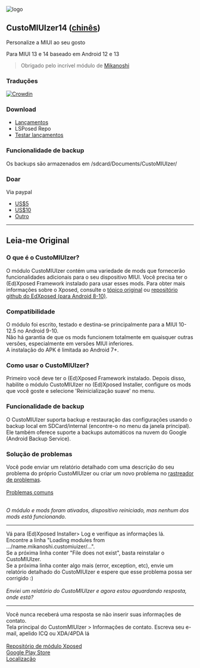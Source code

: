 ![logo](https://code.highspec.ru/customiuizer_promo.png)

## CustoMIUIzer14 ([chinês](./README_zh.md))
Personalize a MIUI ao seu gosto

Para MIUI 13 e 14 baseado em Android 12 e 13

> Obrigado pelo incrível módulo de [Mikanoshi](https://code.highspec.ru/Mikanoshi/CustoMIUIzer)

### Traduções
[![Crowdin](https://badges.crowdin.net/customiuizer14/localized.svg)](https://crowdin.com/project/customiuizer14)

### Download
* [Lançamentos](https://github.com/MonwF/customiuizer/releases)
* LSPosed Repo
* [Testar lançamentos](https://rz3kv5wa4g.jiandaoyun.com/dash/650e43a383027ec3225083e9)

### Funcionalidade de backup
Os backups são armazenados em /sdcard/Documents/CustoMIUIzer/

### Doar
Via paypal
* [US$5](https://paypal.me/tpsxj/5)
* [US$10](https://paypal.me/tpsxj/10)
* [Outro](https://paypal.me/tpsxj)

------

## Leia-me Original

### O que é o CustoMIUIzer? ###
O módulo CustoMIUIzer contém uma variedade de mods que fornecerão funcionalidades adicionais para o seu dispositivo MIUI. Você precisa ter o (Ed)Xposed Framework instalado para usar esses mods. Para obter mais informações sobre o Xposed, consulte o <a href="http://forum.xda-developers.com/xposed/xposed-installer-versions-changelog-t2714053" target="_blank">tópico original</a> ou <a href="https://github.com/ElderDrivers/EdXposed" target="_blank">repositório github do EdXposed (para Android 8-10)</a>.

### Compatibilidade ###
O módulo foi escrito, testado e destina-se principalmente para a MIUI 10-12.5 no Android 9-10.<br>
Não há garantia de que os mods funcionem totalmente em quaisquer outras versões, especialmente em versões MIUI inferiores.<br>
A instalação do APK é limitada ao Android 7+.

### Como usar o CustoMIUIzer? ###
Primeiro você deve ter o (Ed)Xposed Framework instalado. Depois disso, habilite o módulo CustoMIUIzer no (Ed)Xposed Installer, configure os mods que você goste e selecione 'Reinicialização suave' no menu.

### Funcionalidade de backup ###
O CustoMIUIzer suporta backup e restauração das configurações usando o backup local em SDCard/internal (encontre-o no menu da janela principal).<br>
Ele também oferece suporte a backups automáticos na nuvem do Google (Android Backup Service).

### Solução de problemas ###
Você pode enviar um relatório detalhado com uma descrição do seu problema do próprio CustoMIUIzer ou criar um novo problema no <a href="https://code.highspec.ru/Mikanoshi/CustoMIUIzer/issues">rastreador de problemas</a>.
<br><br>
<u>Problemas comuns</u><br><br>

<i>O módulo e mods foram ativados, dispositivo reiniciado, mas nenhum dos mods está funcionando.</i>
<hr>
Vá para (Ed)Xposed Installer> Log e verifique as informações lá.<br>
Encontre a linha "Loading modules from .../name.mikanoshi.customiuizer/...".<br>
Se a próxima linha conter "File does not exist", basta reinstalar o CustoMIUIzer.<br>
Se a próxima linha conter algo mais (error, exception, etc), envie um relatório detalhado do CustoMIUIzer e espere que esse problema possa ser corrigido :)
<br><br>
<i>Enviei um relatório do CustoMIUIzer e agora estou aguardando resposta, onde está?</i>
<hr>
Você nunca receberá uma resposta se não inserir suas informações de contato.<br>
Tela principal do CustomMIUIzer > Informações de contato. Escreva seu e-mail, apelido ICQ ou XDA/4PDA lá<br>
<br>
<a href="https://repo.xposed.info/module/name.mikanoshi.customiuizer" target="_blank">Repositório de módulo Xposed</a><br>
<a href="https://play.google.com/store/apps/details?id=name.mikanoshi.customiuizer" target="_blank">Google Play Store</a><br>
<a href="https://customiuizer.oneskyapp.com/admin/project/dashboard/project/335607" target="_blank">Localização</a>